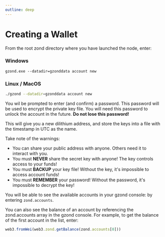 ```yaml
---
outline: deep
---
```


# Creating a Wallet

From the root zond directory where you have launched the node, enter:

### Windows

```cmd.exe
gzond.exe --datadir=gzonddata account new
```

### Linux / MacOS

```bash
./gzond --datadir=gzonddata account new
```

You wil be prompted to enter (and confirm) a password. This password will be used to encrypt the private key file. You will need this password to unlock the account in the future.  **Do not lose this password!**

This will give you a new dilithium address, and store the keys into a file with the timestamp in UTC as the name.

Take note of the warnings:

- You can share your public address with anyone. Others need it to interact with you.
- You must **NEVER** share the secret key with anyone! The key controls access to your funds!
- You must **BACKUP** your key file! Without the key, it's impossible to access account funds!
- You must **REMEMBER** your password! Without the password, it's impossible to decrypt the key!

You will be able to see the available accounts in your gzond console: by entering `zond.accounts`.

You can also see the balance of an account by referencing the zond.accounts array in the gzond console. For example, to get the balance of the first account in the list, enter:

```js
web3.fromWei(web3.zond.getBalance(zond.accounts[0]))
```

